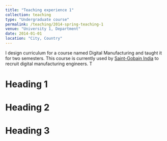```yaml
---
title: "Teaching experience 1"
collection: teaching
type: "Undergraduate course"
permalink: /teaching/2014-spring-teaching-1
venue: "University 1, Department"
date: 2014-01-01
location: "City, Country"
---
```


I design curriculum for a course named Digital Manufacturing and taught it for two semesters. This course is currently used by [Saint-Gobain India]() to recruit digital manufacturing engineers. T


Heading 1
======

Heading 2
======

Heading 3
======